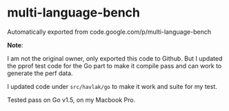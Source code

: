 # multi-language-bench
Automatically exported from code.google.com/p/multi-language-bench

**Note**:

I am not the original owner, only exported this code to Github. But I updated the pprof test code for the Go part to make it compile pass and can work to generate the perf data.

I updated code under `src/havlak/go` to make it work and suite for my test.

Tested pass on Go v1.5, on my Macbook Pro.
